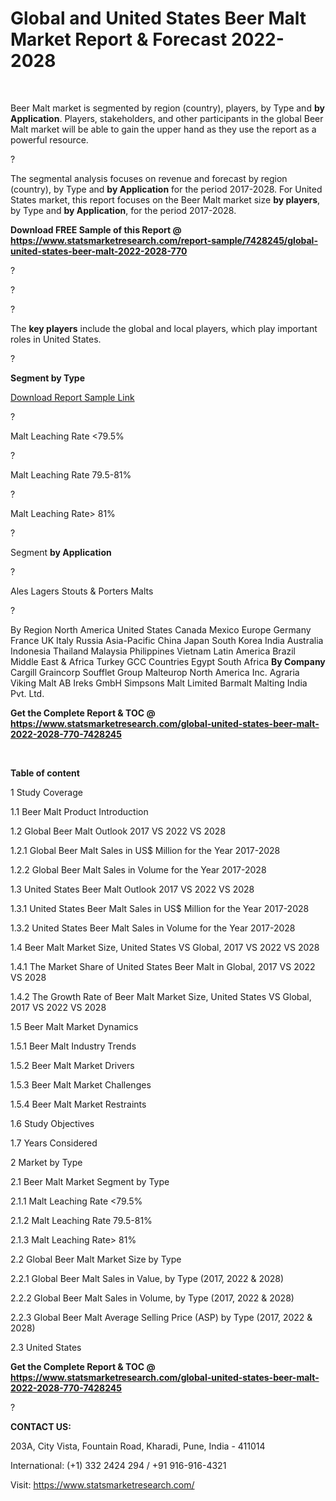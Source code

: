 <h1>Global and United States Beer Malt Market Report & Forecast 2022-2028</h1><br/><p>Beer Malt market is segmented by region (country), players, by Type and <strong>by Application</strong>. Players, stakeholders, and other participants in the global Beer Malt market will be able to gain the upper hand as they use the report as a powerful resource.</p>
 
 
 
 <p>? </p>
 
 
 
 <p>The segmental analysis focuses on revenue and forecast by region (country), by Type and <strong>by Application</strong> for the period 2017-2028. For United States market, this report focuses on the Beer Malt market size <strong>by players</strong>, by Type and <strong>by Application</strong>, for the period 2017-2028.</p>
 
 
 
 <div><b>Download FREE Sample of this Report @ <a href="https://www.statsmarketresearch.com/download-free-sample/7428245/global-united-states-beer-malt-2022-2028-770">https://www.statsmarketresearch.com/report-sample/7428245/global-united-states-beer-malt-2022-2028-770</a></b></div>
 
 
 
 <p>? </p>
 
 
 
 <p>? </p>
 
 
 
 <p>? </p>
 
 
 
 <p>The <strong>key players</strong> include the global and local players, which play important roles in United States.</p>
 
 
 
 <p>? </p>
 
 
 
 <p><strong>Segment by Type</strong></p>
 
 
 
 <p><a href="https://www.statsmarketresearch.com/download-free-sample/7428245/global-united-states-beer-malt-2022-2028-770">Download Report Sample Link</a></p>
 
 
 
 <p>? </p>
 
 
 
 <p>Malt Leaching Rate <79.5%</p>
 
 
 
 <p>? </p>
 
 
 
 <p>Malt Leaching Rate 79.5-81%</p>
 
 
 
 <p>? </p>
 
 
 
 <p>Malt Leaching Rate> 81%</p>
 
 
 
 <p>? </p>
 
 
 
 <p>Segment <strong>by Application</strong></p>
 
 
 
 <p>? </p>
 
 
 
 <p>Ales Lagers Stouts & Porters Malts</p>
 
 
 
 <p>? </p>
 
 
 
 <p>By Region North America United States Canada Mexico Europe Germany France UK Italy Russia Asia-Pacific China Japan South Korea India Australia Indonesia Thailand Malaysia Philippines Vietnam Latin America Brazil Middle East & Africa Turkey GCC Countries Egypt South Africa <strong>By Company</strong> Cargill Graincorp Soufflet Group Malteurop North America Inc. Agraria Viking Malt AB Ireks GmbH Simpsons Malt Limited Barmalt Malting India Pvt. Ltd.</p>
 
 
 
 <div><b>Get the Complete Report & TOC @ <a href="https://www.statsmarketresearch.com/global-united-states-beer-malt-2022-2028-770-7428245">https://www.statsmarketresearch.com/global-united-states-beer-malt-2022-2028-770-7428245</a></b></div>
 
 
 
 <p><br />
 
 <b>Table of content</b></p>
 
 
 
 <p>1 Study Coverage<br />
 
 1.1 Beer Malt Product Introduction<br />
 
 1.2 Global Beer Malt Outlook 2017 VS 2022 VS 2028<br />
 
 1.2.1 Global Beer Malt Sales in US$ Million for the Year 2017-2028<br />
 
 1.2.2 Global Beer Malt Sales in Volume for the Year 2017-2028<br />
 
 1.3 United States Beer Malt Outlook 2017 VS 2022 VS 2028<br />
 
 1.3.1 United States Beer Malt Sales in US$ Million for the Year 2017-2028<br />
 
 1.3.2 United States Beer Malt Sales in Volume for the Year 2017-2028<br />
 
 1.4 Beer Malt Market Size, United States VS Global, 2017 VS 2022 VS 2028<br />
 
 1.4.1 The Market Share of United States Beer Malt in Global, 2017 VS 2022 VS 2028<br />
 
 1.4.2 The Growth Rate of Beer Malt Market Size, United States VS Global, 2017 VS 2022 VS 2028<br />
 
 1.5 Beer Malt Market Dynamics<br />
 
 1.5.1 Beer Malt Industry Trends<br />
 
 1.5.2 Beer Malt Market Drivers<br />
 
 1.5.3 Beer Malt Market Challenges<br />
 
 1.5.4 Beer Malt Market Restraints<br />
 
 1.6 Study Objectives<br />
 
 1.7 Years Considered<br />
 
 2 Market by Type<br />
 
 2.1 Beer Malt Market Segment by Type<br />
 
 2.1.1 Malt Leaching Rate <79.5%<br />
 
 2.1.2 Malt Leaching Rate 79.5-81%<br />
 
 2.1.3 Malt Leaching Rate> 81%<br />
 
 2.2 Global Beer Malt Market Size by Type<br />
 
 2.2.1 Global Beer Malt Sales in Value, by Type (2017, 2022 & 2028)<br />
 
 2.2.2 Global Beer Malt Sales in Volume, by Type (2017, 2022 & 2028)<br />
 
 2.2.3 Global Beer Malt Average Selling Price (ASP) by Type (2017, 2022 & 2028)<br />
 
 2.3 United States</p>
 
 
 
 <div><b>Get the Complete Report & TOC @ <a href="https://www.statsmarketresearch.com/global-united-states-beer-malt-2022-2028-770-7428245">https://www.statsmarketresearch.com/global-united-states-beer-malt-2022-2028-770-7428245</a></b></div>
 
 
 
 <p>? </p>
 
 
 
 <p><b>CONTACT US:</b><br />
 
 203A, City Vista, Fountain Road, Kharadi, Pune, India - 411014<br />
 
 International: (+1) 332 2424 294 / +91 916-916-4321<br />
 
 Visit: <a href="https://www.statsmarketresearch.com/">https://www.statsmarketresearch.com/</a></p>